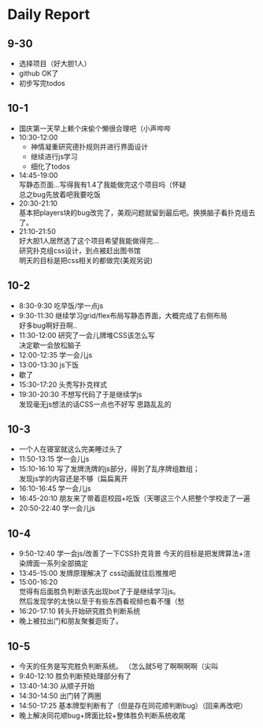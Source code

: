 # Daily Report   
   
## 9-30    
- 选择项目（好大胆1人）
- github OK了
- 初步写完todos
   
## 10-1 
- 国庆第一天早上赖个床偷个懒很合理吧（小声哔哔
- 10:30-12:00 
  - 神情凝重研究德扑规则并进行界面设计  
  - 继续进行js学习   
  - 细化了todos  
- 14:45-19:00  
    写静态页面...写得我有1.4了我能做完这个项目吗（怀疑   
    总之bug先放着吧我要吃饭
- 20:30-21:10  
    基本把players块的bug改完了，美观问题就留到最后吧。换换脑子看扑克组去了。   
- 21:10-21:50   
    好大胆1人居然选了这个项目希望我能做得完...   
    研究扑克组css设计，到点被赶出图书馆  
    明天的目标是把css相关的都做完(美观另说)  
    
## 10-2  
- 8:30-9:30   吃早饭/学一点js
- 9:30-11:30   继续学习grid/flex布局写静态界面，大概完成了右侧布局   
    好多bug啊好丑啊..
- 11:30-12:00   研究了一会儿牌堆CSS该怎么写   
    决定歇一会放松脑子   
- 12:00-12:35  学一会儿js
- 13:00-13:30  js下饭
- 歇了
- 15:30-17:20  头秃写扑克样式
- 19:30-20:30  不想写代码了于是继续学js   
    发现毫无js想法的话CSS一点也不好写 思路乱乱的

## 10-3  
- 一个人在寝室就这么完美睡过头了
- 11:50-13:15  学一会儿js
- 15:10-16:10  写了发牌洗牌的js部分，得到了乱序牌组数组；  
    发现js学的内容还是不够（扁扁离开
- 16:10-16:45  学一会儿js
- 16:45-20:10  朋友来了带着逛校园+吃饭（天哪这三个人把整个学校走了一遍  
- 20:50-22:40  学一会儿js

## 10-4
- 9:50-12:40  学一会js/改善了一下CSS扑克背景
    今天的目标是把发牌算法+渲染牌面一系列全部搞定
- 13:45-15:00  发牌原理解决了 css动画就往后推推吧
- 15:00-16:20   
    觉得有后面胜负判断该先出现bot了于是继续学习js。  
    然后发现学的太快以至于有些东西看视频也看不懂（愁   
- 16:20-17:10   转头开始研究胜负判断系统
- 晚上被拉出门和朋友聚餐逛街了。

## 10-5
- 今天的任务是写完胜负判断系统。 （怎么就5号了啊啊啊啊（尖叫
- 9:40-12:10  胜负判断预处理部分有了
- 13:40-14:30  从顺子开始
- 14:30-14:50  出门转了两圈
- 14:50-17:25  基本牌型判断有了（但是存在同花顺判断bug）（回来再改吧）
- 晚上解决同花顺bug+牌面比较+整体胜负判断系统收尾